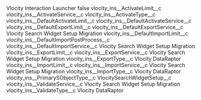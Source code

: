 <?xml version="1.0" encoding="UTF-8"?>
<CustomMetadata xmlns="http://soap.sforce.com/2006/04/metadata" xmlns:xsi="http://www.w3.org/2001/XMLSchema-instance" xmlns:xsd="http://www.w3.org/2001/XMLSchema">
    <label>Vlocity Interaction Launcher</label>
    <protected>false</protected>
    <values>
        <field>vlocity_ins__ActivateLimit__c</field>
        <value xsi:nil="true"/>
    </values>
    <values>
        <field>vlocity_ins__ActivateService__c</field>
        <value xsi:nil="true"/>
    </values>
    <values>
        <field>vlocity_ins__ActivateType__c</field>
        <value xsi:nil="true"/>
    </values>
    <values>
        <field>vlocity_ins__DefaultActivateLimit__c</field>
        <value xsi:nil="true"/>
    </values>
    <values>
        <field>vlocity_ins__DefaultActivateService__c</field>
        <value xsi:nil="true"/>
    </values>
    <values>
        <field>vlocity_ins__DefaultExportLimit__c</field>
        <value xsi:nil="true"/>
    </values>
    <values>
        <field>vlocity_ins__DefaultExportService__c</field>
        <value xsi:type="xsd:string">Vlocity Search Widget Setup Migration</value>
    </values>
    <values>
        <field>vlocity_ins__DefaultImportLimit__c</field>
        <value xsi:nil="true"/>
    </values>
    <values>
        <field>vlocity_ins__DefaultImportPostProcess__c</field>
        <value xsi:nil="true"/>
    </values>
    <values>
        <field>vlocity_ins__DefaultImportService__c</field>
        <value xsi:type="xsd:string">Vlocity Search Widget Setup Migration</value>
    </values>
    <values>
        <field>vlocity_ins__ExportLimit__c</field>
        <value xsi:nil="true"/>
    </values>
    <values>
        <field>vlocity_ins__ExportService__c</field>
        <value xsi:type="xsd:string">Vlocity Search Widget Setup Migration</value>
    </values>
    <values>
        <field>vlocity_ins__ExportType__c</field>
        <value xsi:type="xsd:string">Vlocity DataRaptor</value>
    </values>
    <values>
        <field>vlocity_ins__ImportLimit__c</field>
        <value xsi:nil="true"/>
    </values>
    <values>
        <field>vlocity_ins__ImportService__c</field>
        <value xsi:type="xsd:string">Vlocity Search Widget Setup Migration</value>
    </values>
    <values>
        <field>vlocity_ins__ImportType__c</field>
        <value xsi:type="xsd:string">Vlocity DataRaptor</value>
    </values>
    <values>
        <field>vlocity_ins__PrimarySObjectType__c</field>
        <value xsi:type="xsd:string">VlocitySearchWidgetSetup__c</value>
    </values>
    <values>
        <field>vlocity_ins__ValidateService__c</field>
        <value xsi:type="xsd:string">Vlocity Search Widget Setup Migration</value>
    </values>
    <values>
        <field>vlocity_ins__ValidateType__c</field>
        <value xsi:type="xsd:string">Vlocity DataRaptor</value>
    </values>
</CustomMetadata>
